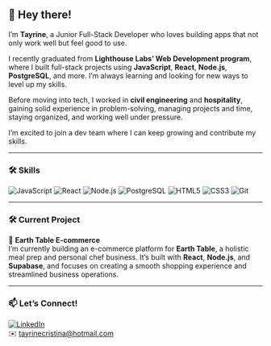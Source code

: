 ## 👋 Hey there!

I’m **Tayrine**, a Junior Full-Stack Developer who loves building apps that not only work well but feel good to use.

I recently graduated from **Lighthouse Labs’ Web Development program**, where I built full-stack projects using **JavaScript**, **React**, **Node.js**, **PostgreSQL**, and more. 
I’m always learning and looking for new ways to level up my skills.

Before moving into tech, I worked in **civil engineering** and **hospitality**, gaining solid experience in problem-solving, managing projects and time, staying organized, and working well under pressure.

I’m excited to join a dev team where I can keep growing and contribute my skills.

---
### 🛠️ Skills

![JavaScript](https://img.shields.io/badge/JavaScript-F7DF1E?logo=javascript&logoColor=black)
![React](https://img.shields.io/badge/React-61DAFB?logo=react&logoColor=black)
![Node.js](https://img.shields.io/badge/Node.js-339933?logo=node.js&logoColor=white)
![PostgreSQL](https://img.shields.io/badge/PostgreSQL-4169E1?logo=postgresql&logoColor=white)
![HTML5](https://img.shields.io/badge/HTML5-E34F26?logo=html5&logoColor=white)
![CSS3](https://img.shields.io/badge/CSS3-1572B6?logo=css3&logoColor=white)
![Git](https://img.shields.io/badge/Git-F05032?logo=git&logoColor=white)

---

### 🛠️ Current Project

🌿 **Earth Table E-commerce**  
I’m currently building an e-commerce platform for **Earth Table**, a holistic meal prep and personal chef business. 
It’s built with **React**, **Node.js**, and **Supabase**, and focuses on creating a smooth shopping experience and streamlined business operations.

---

### 📫 Let’s Connect!

[![LinkedIn](https://img.shields.io/badge/LinkedIn-0A66C2?logo=linkedin&logoColor=white)](https://www.linkedin.com/in/tayrine-soares/)  
✉️ [tayrinecristina@hotmail.com](mailto:tayrinecristina@hotmail.com)
